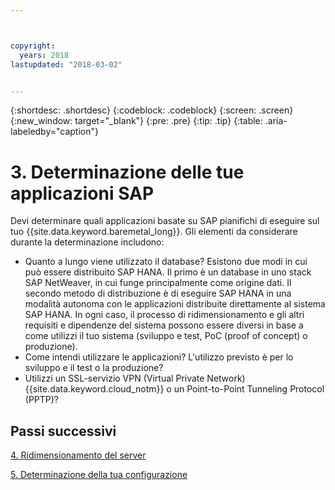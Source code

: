 ```yaml
---



copyright:
  years: 2018
lastupdated: "2018-03-02"


---
```


{:shortdesc: .shortdesc}
{:codeblock: .codeblock}
{:screen: .screen}
{:new_window: target="_blank"}
{:pre: .pre}
{:tip: .tip}
{:table: .aria-labeledby="caption"}


# 3. Determinazione delle tue applicazioni SAP

Devi determinare quali applicazioni basate su SAP pianifichi di eseguire sul tuo {{site.data.keyword.baremetal_long}}. Gli elementi da considerare durante la determinazione includono:

 * Quanto a lungo viene utilizzato il database? Esistono due modi in cui può essere distribuito SAP HANA. Il primo è un database in uno stack SAP NetWeaver, in cui funge principalmente come origine dati. Il secondo metodo di distribuzione è di eseguire SAP HANA in una modalità autonoma con le applicazioni distribuite direttamente al sistema SAP HANA. In ogni caso, il processo di ridimensionamento e gli altri requisiti e dipendenze del sistema possono essere diversi in base a come utilizzi il tuo sistema (sviluppo e test, PoC (proof of concept) o produzione).
 * Come intendi utilizzare le applicazioni? L'utilizzo previsto è per lo sviluppo e il test o la produzione?
 * Utilizzi un SSL-servizio VPN (Virtual Private Network) {{site.data.keyword.cloud_notm}} o un Point-to-Point Tunneling Protocol (PPTP)?
  
## Passi successivi

  [4. Ridimensionamento del server](/docs/infrastructure/sap-hana/hana-size-server.html)
  
  [5. Determinazione della tua configurazione](/docs/infrastructure/sap-hana/hana-determine-configuration.html)

